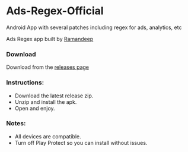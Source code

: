 # Ads-Regex-Official
Android App with several patches including regex for ads, analytics, etc

Ads Regex app built by [Ramandeep](https://t.me/ramanveerji)

### Download
Download from the [releases page](https://github.com/ramanveerji/Ads-Regex-Official/releases)

### Instructions:
- Download the latest release zip.
- Unzip and install the apk.
- Open and enjoy.

### Notes:
- All devices are compatible.
- Turn off Play Protect so you can install without issues.
